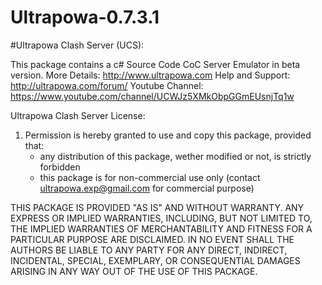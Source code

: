 # Ultrapowa-0.7.3.1 

#Ultrapowa Clash Server (UCS):

This package contains a c# Source Code CoC Server Emulator in beta version.
More Details: http://www.ultrapowa.com
Help and Support: http://ultrapowa.com/forum/
Youtube Channel: https://www.youtube.com/channel/UCWJz5XMkObpGGmEUsnjTq1w

Ultrapowa Clash Server License:

1. Permission is hereby granted to use and copy this package, provided that:
	* any distribution of this package, wether modified or not, is strictly forbidden
	* this package is for non-commercial use only (contact ultrapowa.exp@gmail.com for commercial purpose)

THIS PACKAGE IS PROVIDED "AS IS" AND WITHOUT WARRANTY. ANY EXPRESS OR
IMPLIED WARRANTIES, INCLUDING, BUT NOT LIMITED TO, THE IMPLIED
WARRANTIES OF MERCHANTABILITY AND FITNESS FOR A PARTICULAR PURPOSE ARE
DISCLAIMED. IN NO EVENT SHALL THE AUTHORS BE LIABLE TO ANY PARTY FOR ANY
DIRECT, INDIRECT, INCIDENTAL, SPECIAL, EXEMPLARY, OR CONSEQUENTIAL
DAMAGES ARISING IN ANY WAY OUT OF THE USE OF THIS PACKAGE.
